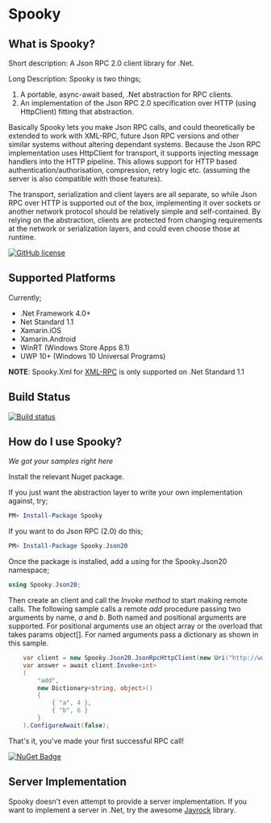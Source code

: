 # Spooky
## What is Spooky?
Short description: A Json RPC 2.0 client library for .Net.

Long Description: Spooky is two things;

1. A portable, async-await based, .Net abstraction for RPC clients.
2. An implementation of the Json RPC 2.0 specification over HTTP (using HttpClient) fitting that abstraction. 

Basically Spooky lets you make Json RPC calls, and could theoretically be extended to work with XML-RPC, future Json RPC versions and other similar systems without altering dependant systems.
Because the Json RPC implementation uses HttpClient for transport, it supports injecting message handlers into the HTTP pipeline. This allows support for HTTP based authentication/authorisation, compression, retry logic etc. 
(assuming the server is also compatible with those features).

The transport, serialization and client layers are all separate, so while Json RPC over HTTP is supported out of the box, implementing it over sockets or another network protocol should be relatively simple and self-contained.
By relying on the abstraction, clients are protected from changing requirements at the network or serialization layers, and could even choose those at runtime.

[![GitHub license](https://img.shields.io/github/license/mashape/apistatus.svg)](https://github.com/Yortw/Spooky/blob/master/LICENSE.md) 

## Supported Platforms
Currently;

* .Net Framework 4.0+
* Net Standard 1.1 
* Xamarin.iOS
* Xamarin.Android
* WinRT (Windows Store Apps 8.1)
* UWP 10+ (Windows 10 Universal Programs)

**NOTE**: Spooky.Xml for [XML-RPC](http://xmlrpc.scripting.com/spec.html) is only supported on .Net Standard 1.1

## Build Status
[![Build status](https://ci.appveyor.com/api/projects/status/o2m5qx499ctm58qg?svg=true)](https://ci.appveyor.com/project/Yortw/spooky)

## How do I use Spooky?
*We got your samples right here*

Install the relevant Nuget package. 

If you just want the abstraction layer to write your own implementation against, try;
```powershell
PM> Install-Package Spooky
```

If you want to do Json RPC (2.0) do this;
```powershell
PM> Install-Package Spooky.Json20
```

Once the package is installed, add a using for the Spooky.Json20 namespace;
```c#
using Spooky.Json20;
```

Then create an client and call the *Invoke method* to start making remote calls. The following sample calls a remote *add* procedure passing two arguments by name, *a* and *b*. Both named and 
positional arguments are supported. For positional arguments use an object array or the overload that takes params object[]. For named arguments pass a dictionary as shown in this sample.
```c#
    var client = new Spooky.Json20.JsonRpcHttpClient(new Uri("http://www.myserver.com/mathservice"));
    var answer = await client.Invoke<int>
    (
	    "add", 
	    new Dictionary<string, object>()
	    {
    		{ "a", 4 },
	    	{ "b", 6 }
	    }
    ).ConfigureAwait(false);
```

That's it, you've made your first successful RPC call!

[![NuGet Badge](https://buildstats.info/nuget/Spooky)](https://www.nuget.org/packages/Spooky/)

## Server Implementation
Spooky doesn't even attempt to provide a server implementation. If you want to implement a server in .Net, try the awesome [Jayrock](https://github.com/atifaziz/Jayrock) library.
